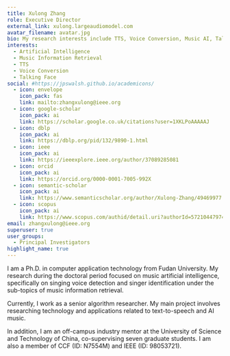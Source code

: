 ```yaml
---
title: Xulong Zhang
role: Executive Director
external_link: xulong.largeaudiomodel.com
avatar_filename: avatar.jpg
bio: My research interests include TTS, Voice Conversion, Music AI, Talking Face.
interests:
  - Artificial Intelligence
  - Music Information Retrieval
  - TTS
  - Voice Conversion
  - Talking Face
social: #https://jpswalsh.github.io/academicons/
  - icon: envelope
    icon_pack: fas
    link: mailto:zhangxulong@ieee.org
  - icon: google-scholar
    icon_pack: ai
    link: https://scholar.google.co.uk/citations?user=1XKLPoAAAAAJ
  - icon: dblp
    icon_pack: ai
    link: https://dblp.org/pid/132/9890-1.html
  - icon: ieee
    icon_pack: ai
    link: https://ieeexplore.ieee.org/author/37089285081
  - icon: orcid
    icon_pack: ai
    link: https://orcid.org/0000-0001-7005-992X
  - icon: semantic-scholar
    icon_pack: ai
    link: https://www.semanticscholar.org/author/Xulong-Zhang/49469977
  - icon: scopus
    icon_pack: ai
    link: https://www.scopus.com/authid/detail.uri?authorId=57210447974
email: zhangxulong@ieee.org
superuser: true
user_groups:
  - Principal Investigators
highlight_name: true
---
```


I am a Ph.D. in computer application technology from Fudan University. My research during the doctoral period focused on music artificial intelligence, specifically on singing voice detection and singer identification under the sub-topics of music information retrieval.

Currently, I work as a senior algorithm researcher. My main project involves researching technology and applications related to text-to-speech and AI music.

In addition, I am an off-campus industry mentor at the University of Science and Technology of China, co-supervising seven graduate students. I am also a member of CCF (ID: N7554M) and IEEE (ID: 98053721).